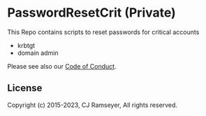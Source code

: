 # PasswordResetCrit (Private)

This Repo contains scripts to reset passwords for critical accounts

- krbtgt
- domain admin

Please see also our [Code of Conduct](CODE_OF_CONDUCT.md).

## License

Copyright (c) 2015-2023, CJ Ramseyer, All rights reserved.
